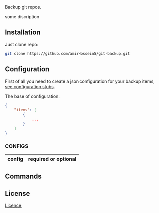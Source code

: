 Backup git repos.

some discription

## Installation

Just clone repo:

```sh
git clone https://github.com/amirHossein5/git-backup.git
```

## Configuration

First of all you need to create a json configuration for your backup items, [see configuration stubs]().

The base of configuration:

```json
{
    "items": [
        {
            ...
        }
    ]
}
```

### CONFIGS

| config | required or optional |
| ------ | -------------------- |

## Commands

## License

[Licence](https://github.com/amirHossein5/git-backup/blob/main/LICENCE);
